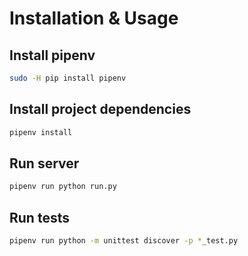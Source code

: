 # Installation & Usage

## Install pipenv
```bash
sudo -H pip install pipenv
```

## Install project dependencies
```bash
pipenv install
```

## Run server
```bash
pipenv run python run.py
```

## Run tests
```bash
pipenv run python -m unittest discover -p *_test.py
```
